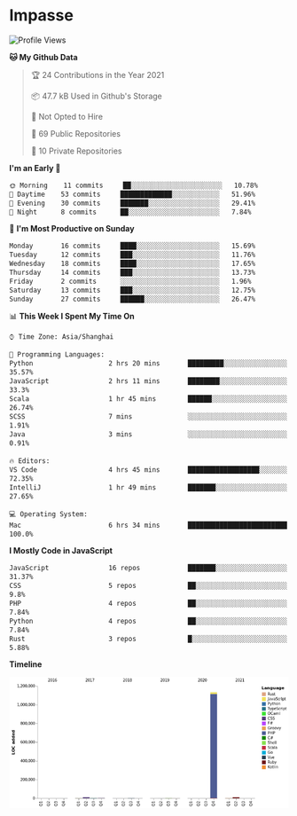 # Impasse

<!--START_SECTION:waka-->
![Profile Views](http://img.shields.io/badge/Profile%20Views-1-blue)

**🐱 My Github Data** 

> 🏆 24 Contributions in the Year 2021
 > 
> 📦 47.7 kB Used in Github's Storage 
 > 
> 🚫 Not Opted to Hire
 > 
> 📜 69 Public Repositories 
 > 
> 🔑 10 Private Repositories  
 > 
**I'm an Early 🐤** 

```text
🌞 Morning    11 commits     ██░░░░░░░░░░░░░░░░░░░░░░░   10.78% 
🌆 Daytime    53 commits     █████████████░░░░░░░░░░░░   51.96% 
🌃 Evening    30 commits     ███████░░░░░░░░░░░░░░░░░░   29.41% 
🌙 Night      8 commits      ██░░░░░░░░░░░░░░░░░░░░░░░   7.84%

```
📅 **I'm Most Productive on Sunday** 

```text
Monday       16 commits     ████░░░░░░░░░░░░░░░░░░░░░   15.69% 
Tuesday      12 commits     ███░░░░░░░░░░░░░░░░░░░░░░   11.76% 
Wednesday    18 commits     ████░░░░░░░░░░░░░░░░░░░░░   17.65% 
Thursday     14 commits     ███░░░░░░░░░░░░░░░░░░░░░░   13.73% 
Friday       2 commits      ░░░░░░░░░░░░░░░░░░░░░░░░░   1.96% 
Saturday     13 commits     ███░░░░░░░░░░░░░░░░░░░░░░   12.75% 
Sunday       27 commits     ██████░░░░░░░░░░░░░░░░░░░   26.47%

```


📊 **This Week I Spent My Time On** 

```text
⌚︎ Time Zone: Asia/Shanghai

💬 Programming Languages: 
Python                   2 hrs 20 mins       █████████░░░░░░░░░░░░░░░░   35.57% 
JavaScript               2 hrs 11 mins       ████████░░░░░░░░░░░░░░░░░   33.3% 
Scala                    1 hr 45 mins        ██████░░░░░░░░░░░░░░░░░░░   26.74% 
SCSS                     7 mins              ░░░░░░░░░░░░░░░░░░░░░░░░░   1.91% 
Java                     3 mins              ░░░░░░░░░░░░░░░░░░░░░░░░░   0.91%

🔥 Editors: 
VS Code                  4 hrs 45 mins       ██████████████████░░░░░░░   72.35% 
IntelliJ                 1 hr 49 mins        ███████░░░░░░░░░░░░░░░░░░   27.65%

💻 Operating System: 
Mac                      6 hrs 34 mins       █████████████████████████   100.0%

```

**I Mostly Code in JavaScript** 

```text
JavaScript               16 repos            ███████░░░░░░░░░░░░░░░░░░   31.37% 
CSS                      5 repos             ██░░░░░░░░░░░░░░░░░░░░░░░   9.8% 
PHP                      4 repos             ██░░░░░░░░░░░░░░░░░░░░░░░   7.84% 
Python                   4 repos             ██░░░░░░░░░░░░░░░░░░░░░░░   7.84% 
Rust                     3 repos             █░░░░░░░░░░░░░░░░░░░░░░░░   5.88%

```


**Timeline**

![Chart not found](https://raw.githubusercontent.com/impasse/impasse/master/charts/bar_graph.png) 


<!--END_SECTION:waka-->

